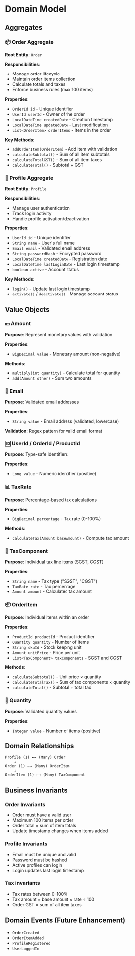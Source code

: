 # Domain Model

## Aggregates

### 📦 Order Aggregate
**Root Entity**: `Order`

**Responsibilities**:
- Manage order lifecycle
- Maintain order items collection
- Calculate totals and taxes
- Enforce business rules (max 100 items)

**Properties**:
- `OrderId id` - Unique identifier
- `UserId userId` - Owner of the order
- `LocalDateTime createdDate` - Creation timestamp
- `LocalDateTime updatedDate` - Last modification
- `List<OrderItem> orderItems` - Items in the order

**Key Methods**:
- `addOrderItem(OrderItem)` - Add item with validation
- `calculateSubtotal()` - Sum of all item subtotals
- `calculateTotalGST()` - Sum of all item taxes
- `calculateTotal()` - Subtotal + GST

### 👤 Profile Aggregate
**Root Entity**: `Profile`

**Responsibilities**:
- Manage user authentication
- Track login activity
- Handle profile activation/deactivation

**Properties**:
- `UserId id` - Unique identifier
- `String name` - User's full name
- `Email email` - Validated email address
- `String passwordHash` - Encrypted password
- `LocalDateTime createdDate` - Registration date
- `LocalDateTime lastLoginDate` - Last login timestamp
- `boolean active` - Account status

**Key Methods**:
- `login()` - Update last login timestamp
- `activate()` / `deactivate()` - Manage account status

## Value Objects

### 💵 Amount
**Purpose**: Represent monetary values with validation

**Properties**:
- `BigDecimal value` - Monetary amount (non-negative)

**Methods**:
- `multiply(int quantity)` - Calculate total for quantity
- `add(Amount other)` - Sum two amounts

### 📧 Email
**Purpose**: Validated email addresses

**Properties**:
- `String value` - Email address (validated, lowercase)

**Validation**: Regex pattern for valid email format

### 🆔 UserId / OrderId / ProductId
**Purpose**: Type-safe identifiers

**Properties**:
- `Long value` - Numeric identifier (positive)

### 📊 TaxRate
**Purpose**: Percentage-based tax calculations

**Properties**:
- `BigDecimal percentage` - Tax rate (0-100%)

**Methods**:
- `calculateTax(Amount baseAmount)` - Compute tax amount

### 🧾 TaxComponent
**Purpose**: Individual tax line items (SGST, CGST)

**Properties**:
- `String name` - Tax type ("SGST", "CGST")
- `TaxRate rate` - Tax percentage
- `Amount amount` - Calculated tax amount

### 📦 OrderItem
**Purpose**: Individual items within an order

**Properties**:
- `ProductId productId` - Product identifier
- `Quantity quantity` - Number of items
- `String skuId` - Stock keeping unit
- `Amount unitPrice` - Price per unit
- `List<TaxComponent> taxComponents` - SGST and CGST

**Methods**:
- `calculateSubtotal()` - Unit price × quantity
- `calculateTotalTax()` - Sum of tax components × quantity
- `calculateTotal()` - Subtotal + total tax

### 🔢 Quantity
**Purpose**: Validated quantity values

**Properties**:
- `Integer value` - Number of items (positive)

## Domain Relationships

```
Profile (1) ←→ (Many) Order
    ↓
Order (1) ←→ (Many) OrderItem
    ↓
OrderItem (1) ←→ (Many) TaxComponent
```

## Business Invariants

### Order Invariants
- Order must have a valid user
- Maximum 100 items per order
- Order total = sum of item totals
- Update timestamp changes when items added

### Profile Invariants
- Email must be unique and valid
- Password must be hashed
- Active profiles can login
- Login updates last login timestamp

### Tax Invariants
- Tax rates between 0-100%
- Tax amount = base amount × rate ÷ 100
- Order GST = sum of all item taxes

## Domain Events (Future Enhancement)
- `OrderCreated`
- `OrderItemAdded`
- `ProfileRegistered`
- `UserLoggedIn`
